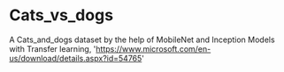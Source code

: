 # Cats_vs_dogs
A Cats_and_dogs dataset by the help of MobileNet and Inception Models with Transfer learning,
'https://www.microsoft.com/en-us/download/details.aspx?id=54765'
